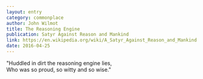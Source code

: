 ```yaml
---
layout: entry
category: commonplace
author: John Wilmot
title: The Reasoning Engine
publication: Satyr Against Reason and Mankind
link: https://en.wikipedia.org/wiki/A_Satyr_Against_Reason_and_Mankind
date: 2016-04-25
---
```


"Huddled in dirt the reasoning engine lies,
<br>Who was so proud, so witty and so wise."